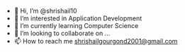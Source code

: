 - 👋 Hi, I’m @shrishail10
- 👀 I’m interested in Application Development
- 🌱 I’m currently learning Computer Science
- 💞️ I’m looking to collaborate on ...
- 📫 How to reach me shrishailgourgond2001@gmail.com

<!---
shrishail10/shrishail10 is a ✨ special ✨ repository because its `README.md` (this file) appears on your GitHub profile.
You can click the Preview link to take a look at your changes.
--->
